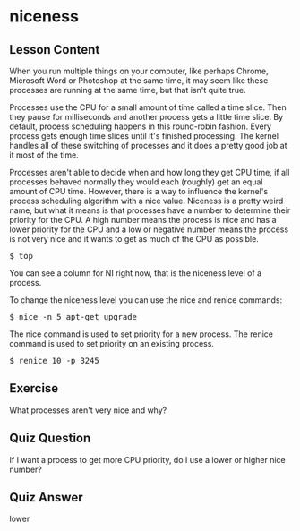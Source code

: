 # niceness

## Lesson Content

When you run multiple things on your computer, like perhaps Chrome, Microsoft Word or Photoshop at the same time, it may seem like these processes are running at the same time, but that isn't quite true. 

Processes use the CPU for a small amount of time called a time slice. Then they pause for milliseconds and another process gets a little time slice. By default, process scheduling happens in this round-robin fashion. Every process gets enough time slices until it's finished processing. The kernel handles all of these switching of processes and it does a pretty good job at it most of the time.

Processes aren't able to decide when and how long they get CPU time, if all processes behaved normally they would each (roughly) get an equal amount of CPU time. However, there is a way to influence the kernel's process scheduling algorithm with a nice value. Niceness is a pretty weird name, but what it means is that processes have a number to determine their priority for the CPU. A high number means the process is nice and has a lower priority for the CPU and a low or negative number means the process is not very nice and it wants to get as much of the CPU as possible. 

<pre>$ top</pre>

You can see a column for NI right now, that is the niceness level of a process.

To change the niceness level you can use the nice and renice commands:

<pre>$ nice -n 5 apt-get upgrade</pre>

The nice command is used to set priority for a new process. The renice command is used to set priority on an existing process. 

<pre>$ renice 10 -p 3245</pre>

## Exercise

What processes aren't very nice and why?

## Quiz Question

If I want a process to get more CPU priority, do I use a lower or higher nice number?

## Quiz Answer

lower